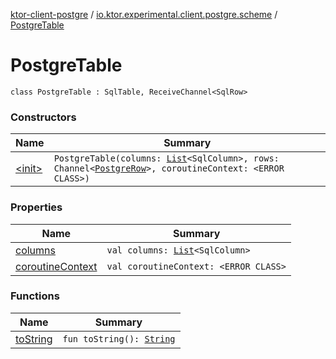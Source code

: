 [ktor-client-postgre](../../index.md) / [io.ktor.experimental.client.postgre.scheme](../index.md) / [PostgreTable](./index.md)

# PostgreTable

`class PostgreTable : SqlTable, ReceiveChannel<SqlRow>`

### Constructors

| Name | Summary |
|---|---|
| [&lt;init&gt;](-init-.md) | `PostgreTable(columns: `[`List`](https://kotlinlang.org/api/latest/jvm/stdlib/kotlin.collections/-list/index.html)`<SqlColumn>, rows: Channel<`[`PostgreRow`](../-postgre-row/index.md)`>, coroutineContext: <ERROR CLASS>)` |

### Properties

| Name | Summary |
|---|---|
| [columns](columns.md) | `val columns: `[`List`](https://kotlinlang.org/api/latest/jvm/stdlib/kotlin.collections/-list/index.html)`<SqlColumn>` |
| [coroutineContext](coroutine-context.md) | `val coroutineContext: <ERROR CLASS>` |

### Functions

| Name | Summary |
|---|---|
| [toString](to-string.md) | `fun toString(): `[`String`](https://kotlinlang.org/api/latest/jvm/stdlib/kotlin/-string/index.html) |
